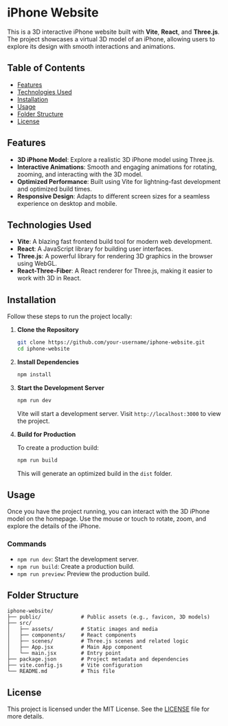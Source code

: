 
# iPhone Website

This is a 3D interactive iPhone website built with **Vite**, **React**, and **Three.js**. The project showcases a virtual 3D model of an iPhone, allowing users to explore its design with smooth interactions and animations.

## Table of Contents

- [Features](#features)
- [Technologies Used](#technologies-used)
- [Installation](#installation)
- [Usage](#usage)
- [Folder Structure](#folder-structure)
- [License](#license)

## Features

- **3D iPhone Model**: Explore a realistic 3D iPhone model using Three.js.
- **Interactive Animations**: Smooth and engaging animations for rotating, zooming, and interacting with the 3D model.
- **Optimized Performance**: Built using Vite for lightning-fast development and optimized build times.
- **Responsive Design**: Adapts to different screen sizes for a seamless experience on desktop and mobile.

## Technologies Used

- **Vite**: A blazing fast frontend build tool for modern web development.
- **React**: A JavaScript library for building user interfaces.
- **Three.js**: A powerful library for rendering 3D graphics in the browser using WebGL.
- **React-Three-Fiber**: A React renderer for Three.js, making it easier to work with 3D in React.

## Installation

Follow these steps to run the project locally:

1. **Clone the Repository**

   ```bash
   git clone https://github.com/your-username/iphone-website.git
   cd iphone-website
   ```

2. **Install Dependencies**

   ```bash
   npm install
   ```

3. **Start the Development Server**

   ```bash
   npm run dev
   ```

   Vite will start a development server. Visit `http://localhost:3000` to view the project.

4. **Build for Production**

   To create a production build:

   ```bash
   npm run build
   ```

   This will generate an optimized build in the `dist` folder.

## Usage

Once you have the project running, you can interact with the 3D iPhone model on the homepage. Use the mouse or touch to rotate, zoom, and explore the details of the iPhone.

### Commands

- `npm run dev`: Start the development server.
- `npm run build`: Create a production build.
- `npm run preview`: Preview the production build.

## Folder Structure

```
iphone-website/
├── public/             # Public assets (e.g., favicon, 3D models)
├── src/
│   ├── assets/         # Static images and media
│   ├── components/     # React components
│   ├── scenes/         # Three.js scenes and related logic
│   ├── App.jsx         # Main App component
│   └── main.jsx        # Entry point
├── package.json        # Project metadata and dependencies
├── vite.config.js      # Vite configuration
└── README.md           # This file
```

## License

This project is licensed under the MIT License. See the [LICENSE](./LICENSE) file for more details.

